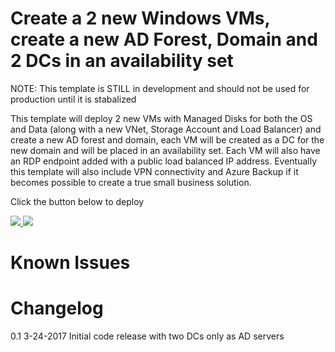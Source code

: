 # Create a 2 new Windows VMs, create a new AD Forest, Domain and 2 DCs in an availability set

NOTE: This template is STILL in development and should not be used for production until it is stabalized

This template will deploy 2 new VMs with Managed Disks for both the OS and Data (along with a new VNet, Storage Account and Load Balancer) and create a new  AD forest and domain, each VM will be created as a DC for the new domain and will be placed in an availability set. Each VM will also have an RDP endpoint added with a public load balanced IP address. Eventually this template will also include VPN connectivity and Azure Backup if it becomes possible to create a true small business solution.

Click the button below to deploy

<a href="https://portal.azure.com/#create/Microsoft.Template/uri/https%3A%2F%raw.githubusercontent.com%2Fazure%2Fazure-quickstart-templates%2Fmaster%2F101-smallbusiness-two%2Fazuredeploy.json" target="_blank">
    <img src="http://azuredeploy.net/deploybutton.png"/>
</a>
<a href="http://armviz.io/#/?load=https%3A%2F%2Fraw.githubusercontent.com%2Fazure%2Fazure-quickstart-templates%2Fmaster%2F101-smallbusiness-two%2Fazuredeploy.json" target="_blank">
    <img src="http://armviz.io/visualizebutton.png"/>
</a>

# Known Issues


# Changelog

0.1 3-24-2017 Initial code release with two DCs only as AD servers
